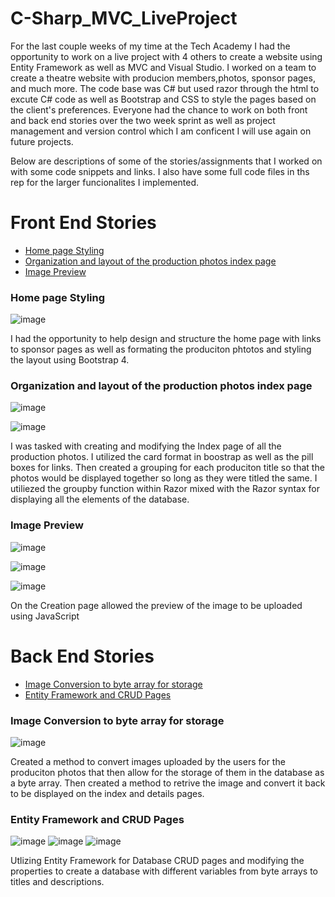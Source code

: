 # C-Sharp_MVC_LiveProject

For the last couple weeks of my time at the Tech Academy I had the opportunity to work on a live project with 4 others to create a website using Entity Framework as well as MVC and Visual Studio. I worked on a team to create a theatre website with producion members,photos, sponsor pages, and much more. The code base was C# but used razor through the html to excute C# code as well as Bootstrap and CSS to style the pages based on the client's preferences. Everyone had the chance to work on both front and back end stories over the two week sprint as well as project management and version control which I am conficent I will use again on future projects. 

Below are descriptions of some of the stories/assignments that I worked on with some code snippets and links. I also have some full code files in ths rep for the larger funcionalites I implemented. 

# Front End Stories

- [Home page Styling](https://github.com/Ckeesee/C-Sharp_MVC_LiveProject/edit/main/README.md#home-page-styling)
- [Organization and layout of the production photos index page](https://github.com/Ckeesee/C-Sharp_MVC_LiveProject/edit/main/README.md#organization-and-layout-of-the-production-photos-index-page)
- [Image Preview](https://github.com/Ckeesee/C-Sharp_MVC_LiveProject/edit/main/README.md#image-preview)

### Home page Styling

![image](https://user-images.githubusercontent.com/6036522/155783777-26de6bd5-e7a0-4914-b1ae-e4a87c393a67.png)

I had the opportunity to help design and structure the home page with links to sponsor pages as well as formating the produciton phtotos and styling the layout using 
Bootstrap 4. 

### Organization and layout of the production photos index page

![image](https://user-images.githubusercontent.com/6036522/155783791-2227dfa9-84e7-4d12-bd32-ba3927a0976e.png)

![image](https://user-images.githubusercontent.com/6036522/156050976-80f90930-356a-48b7-94ca-e33a5a13bf3c.png)

I was tasked with creating and modifying the Index page of all the production photos. I utilized the card format in boostrap as well as the pill boxes for links. Then created a grouping for each produciton title so that the photos would be displayed together so long as they were titled the same. I utiliezed the groupby function within Razor mixed with the Razor syntax for displaying all the elements of the database. 


### Image Preview

![image](https://user-images.githubusercontent.com/6036522/155783871-4b9906b8-ccc4-43a5-adda-3f9c32569fab.png) 

![image](https://user-images.githubusercontent.com/6036522/156050860-01f33824-add4-4abb-aca9-f37383dd28a4.png)

![image](https://user-images.githubusercontent.com/6036522/156050782-5299892c-5c56-4b9a-a057-6ea26d63d6bd.png)


On the Creation page allowed the preview of the image to be uploaded using JavaScript

# Back End Stories

- [Image Conversion to byte array for storage](https://github.com/Ckeesee/C-Sharp_MVC_LiveProject/edit/main/README.md#image-conversion-to-byte-array-for-storage)
- [Entity Framework and CRUD Pages](https://github.com/Ckeesee/C-Sharp_MVC_LiveProject/edit/main/README.md#entity-framework-and-crud-pages)


### Image Conversion to byte array for storage

![image](https://user-images.githubusercontent.com/6036522/156054334-22845577-dfd3-40bd-b72e-00083a7cdb03.png)

Created a method to convert images uploaded by the users for the produciton photos that then allow for the storage of them in the database as a byte array. Then created a method to retrive the image and convert it back to be displayed on the index and details pages. 

### Entity Framework and CRUD Pages

![image](https://user-images.githubusercontent.com/6036522/156051713-29b980af-26a1-4a9c-8db6-f1c7f58b11d2.png) ![image](https://user-images.githubusercontent.com/6036522/156051849-3fd52897-bd38-4bc6-be35-3fe94632b918.png) ![image](https://user-images.githubusercontent.com/6036522/156051904-001f71f3-b957-4fd2-bdb5-4bab7f7a455e.png)

Utlizing Entity Framework for Database CRUD pages and modifying the properties to create a database with different variables from byte arrays to titles and descriptions.

